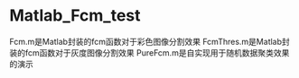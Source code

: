 # Matlab_Fcm_test
Fcm.m是Matlab封装的fcm函数对于彩色图像分割效果
FcmThres.m是Matlab封装的fcm函数对于灰度图像分割效果
PureFcm.m是自实现用于随机数据聚类效果的演示
